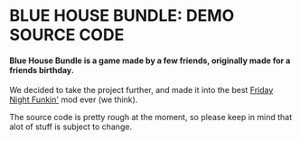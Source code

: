 #  BLUE HOUSE BUNDLE: DEMO SOURCE CODE
#### Blue House Bundle is a game made by a few friends, originally made for a friends birthday. 
We decided to take the project further, and made it into the best [Friday Night Funkin'](https://github.com/FunkinCrew/Funkin) mod ever (we think).

The source code is pretty rough at the moment, so please keep in mind that alot of stuff is subject to change.